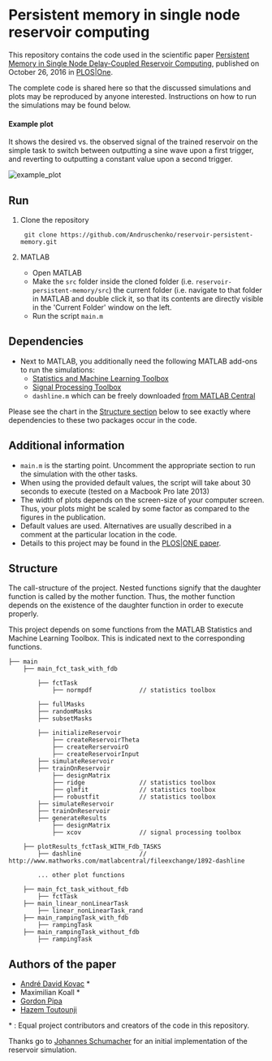 # Persistent memory in single node reservoir computing

This repository contains the code used in the scientific paper [Persistent Memory in Single Node Delay-Coupled Reservoir Computing](http://journals.plos.org/plosone/article?id=10.1371/journal.pone.0165170), published on October 26, 2016 in [PLOS|One](http://dx.doi.org/10.1371/journal.pone.0165170).

The complete code is shared here so that the discussed simulations and plots may be reproduced by anyone interested. Instructions on how to run the simulations may be found below.

#### Example plot

It shows the desired vs. the observed signal of the trained reservoir on the simple task to switch between outputting a sine wave upon a first trigger, and reverting to outputting a constant value upon a second trigger.

![example_plot](https://cloud.githubusercontent.com/assets/1945462/15800954/2173aa22-2a87-11e6-9263-98f009ed4818.jpg)

## Run

1. Clone the repository

		git clone https://github.com/Andruschenko/reservoir-persistent-memory.git

2. MATLAB
	* Open MATLAB
	* Make the `src` folder inside the cloned folder (i.e. `reservoir-persistent-memory/src`) the current folder (i.e. navigate to that folder in MATLAB and double click it, so that its contents are directly visible in the 'Current Folder' window on the left.
	* Run the script `main.m` 

## Dependencies

* Next to MATLAB, you additionally need the following MATLAB add-ons to run the simulations: 
	* [Statistics and Machine Learning Toolbox](http://uk.mathworks.com/products/statistics/)
	* [Signal Processing Toolbox](http://uk.mathworks.com/products/signal/)
	* `dashline.m` which can be freely downloaded [from MATLAB Central](http://www.mathworks.com/matlabcentral/fileexchange/1892-dashline)
	
Please see the chart in the [Structure section](#structure) below to see exactly where dependencies to these two packages occur in the code.

## Additional information

* `main.m` is the starting point. Uncomment the appropriate section to run the simulation with the other tasks.
* When using the provided default values, the script will take about 30 seconds to execute (tested on a Macbook Pro late 2013)
* The width of plots depends on the screen-size of your computer screen. Thus, your plots might be scaled by some factor as compared to the figures in the publication.
* Default values are used. Alternatives are usually described in a comment at the particular location in the code.
* Details to this project may be found in the [PLOS|ONE paper](http://dx.doi.org/10.1371/journal.pone.0165170).

## Structure

The call-structure of the project. Nested functions signify that the daughter function is called by the mother function. Thus, the mother function depends on the existence of the daughter function in order to execute properly.

This project depends on some functions from the MATLAB Statistics and Machine Learning Toolbox. This is indicated next to the corresponding functions. 

	├── main
		├── main_fct_task_with_fdb
			
			├── fctTask
				├── normpdf 			// statistics toolbox
		
			├── fullMasks
			├── randomMasks
			├── subsetMasks
			
			├── initializeReservoir	
				├── createReservoirTheta
				├── createRerservoirO
				├── createReservoirInput
			├── simulateReservoir
			├── trainOnReservoir
				├── designMatrix
				├── ridge				// statistics toolbox
				├── glmfit				// statistics toolbox
				├── robustfit			// statistics toolbox
			├── simulateReservoir
			├── trainOnReservoir
			├── generateResults
				├── designMatrix
				├── xcov 				// signal processing toolbox
				
		├── plotResults_fctTask_WITH_Fdb_TASKS
			├── dashline 				// http://www.mathworks.com/matlabcentral/fileexchange/1892-dashline
			
			... other plot functions
		
		├── main_fct_task_without_fdb
			├── fctTask
		├── main_linear_nonLinearTask
			├── linear_nonLinearTask_rand
		├── main_rampingTask_with_fdb
			├── rampingTask
		├── main_rampingTask_without_fdb
			├── rampingTask


## Authors of the paper

* [André David Kovac](https://twitter.com/andrekovac) *
* Maximilian Koall *
* [Gordon Pipa](https://twitter.com/PipaGordon)
* [Hazem Toutounji](https://twitter.com/HazemToutounji)

\* : Equal project contributors and creators of the code in this repository.

Thanks go to [Johannes Schumacher](http://loop.frontiersin.org/people/18276/overview) for an initial implementation of the reservoir simulation.
